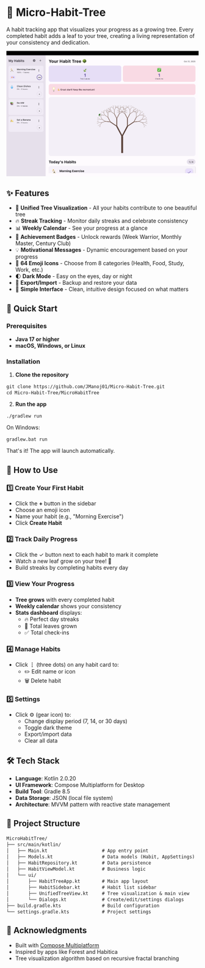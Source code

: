 
# 🌳 Micro-Habit-Tree

A habit tracking app that visualizes your progress as a growing tree. Every completed habit adds a leaf to your tree, creating a living representation of your consistency and dedication.

![App Screenshot](habit-tree-demo.png)


## ✨ Features

- 🌱 **Unified Tree Visualization** - All your habits contribute to one beautiful tree
- 🔥 **Streak Tracking** - Monitor daily streaks and celebrate consistency
- 📊 **Weekly Calendar** - See your progress at a glance
- 🎯 **Achievement Badges** - Unlock rewards (Week Warrior, Monthly Master, Century Club)
- 💡 **Motivational Messages** - Dynamic encouragement based on your progress
- 🎨 **64 Emoji Icons** - Choose from 8 categories (Health, Food, Study, Work, etc.)
- 🌓 **Dark Mode** - Easy on the eyes, day or night
- 💾 **Export/Import** - Backup and restore your data
- 📱 **Simple Interface** - Clean, intuitive design focused on what matters

## 🚀 Quick Start

### Prerequisites
- **Java 17 or higher** 
- **macOS, Windows, or Linux**

### Installation

1. **Clone the repository**
```
git clone https://github.com/JManoj01/Micro-Habit-Tree.git
cd Micro-Habit-Tree/MicroHabitTree
```

2. **Run the app**
```
./gradlew run
```

On Windows:
```
gradlew.bat run
```

That's it! The app will launch automatically.

## 📖 How to Use

### 1️⃣ Create Your First Habit
- Click the **+** button in the sidebar
- Choose an emoji icon
- Name your habit (e.g., "Morning Exercise")
- Click **Create Habit**

### 2️⃣ Track Daily Progress
- Click the ✓ button next to each habit to mark it complete
- Watch a new leaf grow on your tree! 🍃
- Build streaks by completing habits every day

### 3️⃣ View Your Progress
- **Tree grows** with every completed habit
- **Weekly calendar** shows your consistency
- **Stats dashboard** displays:
  - 🔥 Perfect day streaks
  - 🍃 Total leaves grown
  - ✅ Total check-ins

### 4️⃣ Manage Habits
- Click **⋮** (three dots) on any habit card to:
  - ✏️ Edit name or icon
  - 🗑️ Delete habit

### 5️⃣ Settings
- Click ⚙️ (gear icon) to:
  - Change display period (7, 14, or 30 days)
  - Toggle dark theme
  - Export/import data
  - Clear all data

## 🛠️ Tech Stack

- **Language**: Kotlin 2.0.20
- **UI Framework**: Compose Multiplatform for Desktop
- **Build Tool**: Gradle 8.5
- **Data Storage**: JSON (local file system)
- **Architecture**: MVVM pattern with reactive state management

## 📂 Project Structure

```
MicroHabitTree/
├── src/main/kotlin/
│   ├── Main.kt                    # App entry point
│   ├── Models.kt                  # Data models (Habit, AppSettings)
│   ├── HabitRepository.kt         # Data persistence
│   ├── HabitViewModel.kt          # Business logic
│   └── ui/
│       ├── HabitTreeApp.kt        # Main app layout
│       ├── HabitSidebar.kt        # Habit list sidebar
│       ├── UnifiedTreeView.kt     # Tree visualization & main view
│       └── Dialogs.kt             # Create/edit/settings dialogs
├── build.gradle.kts               # Build configuration
└── settings.gradle.kts            # Project settings
```

## 🙏 Acknowledgments

- Built with [Compose Multiplatform](https://www.jetbrains.com/lp/compose-multiplatform/)
- Inspired by apps like Forest and Habitica
- Tree visualization algorithm based on recursive fractal branching
